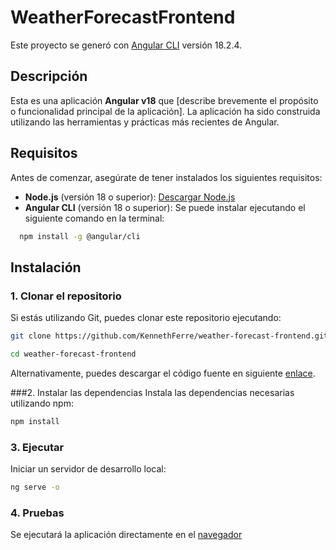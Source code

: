 # WeatherForecastFrontend

Este proyecto se generó con [Angular CLI](https://github.com/angular/angular-cli) versión 18.2.4.

## Descripción

Esta es una aplicación **Angular v18** que [describe brevemente el propósito o funcionalidad principal de la aplicación]. La aplicación ha sido construida utilizando las herramientas y prácticas más recientes de Angular.

## Requisitos

Antes de comenzar, asegúrate de tener instalados los siguientes requisitos:

- **Node.js** (versión 18 o superior): [Descargar Node.js](https://nodejs.org/)
- **Angular CLI** (versión 18 o superior): Se puede instalar ejecutando el siguiente comando en la terminal:
```bash
  npm install -g @angular/cli
```

## Instalación

### 1. Clonar el repositorio

Si estás utilizando Git, puedes clonar este repositorio ejecutando:


```bash
git clone https://github.com/KennethFerre/weather-forecast-frontend.git

cd weather-forecast-frontend
```

Alternativamente, puedes descargar el código fuente en siguiente [enlace](https://github.com/KennethFerre/weather-forecast-frontend/archive/refs/heads/master.zip).
<br>

###2. Instalar las dependencias
   Instala las dependencias necesarias utilizando npm:

```bash
npm install
```

### 3. Ejecutar 
Iniciar un servidor de desarrollo local:
```bash
ng serve -o
```
### 4. Pruebas
Se ejecutará la aplicación directamente en el [navegador](http://localhost:4200/weather-forecast/)

